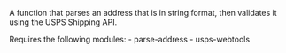 A function that parses an address that is in string format, then validates it using the USPS Shipping API.

Requires the following modules:
    - parse-address
    - usps-webtools